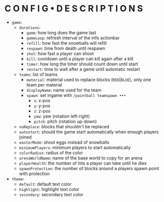 

# C O N F I G  • D E S C R I P T I O N S

- `game`:
  - `durations`:
    - `game`:     how long does the game last
    - `gameLoop`: refresh interval of the info actionbar
    - `refill`:   how fast the snowballs will refill
    - `respawn`:  time from death until respawn
    - `shot`:     how fast a player can shoot
    - `kill`:     cooldown until a player can kill again after a kill
    - `timer`:    how long the timer should count down until start
    - `restart`:  time to wait after a game until automatic restart
  - `teams`: list of teams
    - `material`: material used to replace blocks (`RED`|`BLUE`), only one team per material
    - `displayName`: name used for the team
    - `spawn`: set ingame with `/paintball teamspawn •••` 
      - `x`:   x-pos
      - `y`:   y-pos
      - `z`:   z-pos
      - `yaw`: yaw (rotation left-right)
      - `pitch`: pitch (rotation up-down)
  - `noReplace`:  blocks that shouldn't be replaced
  - `autostart`:  should the game start automatically when enough players joined
  - `easterMode`: shoot eggs instead of snowballs
  - `minimumPlayers`: minimum players to start automatically
  - `colorRadius`: radius of the color
  - `arenaWorldName`: name of the base world to copy for an arena
  - `playerHealth`: the number of hits a player can take until he dies
  - `spawnProtection`: the number of blocks around a players spawn point with protection
- `theme`:
  - `default`:   default text color
  - `highlight`: highlight text color
  - `secondary`: secondary text color